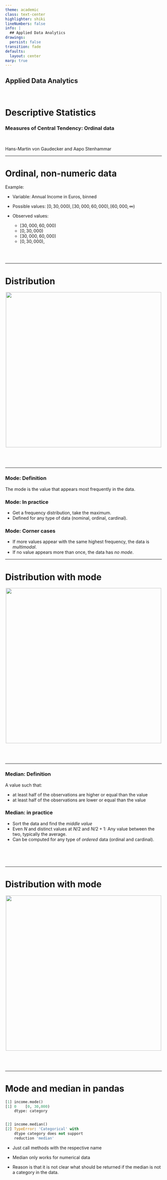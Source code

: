 ```yaml
---
theme: academic
class: text-center
highlighter: shiki
lineNumbers: false
info: |
  ## Applied Data Analytics
drawings:
  persist: false
transition: fade
defaults:
  layout: center
marp: true
---
```


## Applied Data Analytics

<br>

# Descriptive Statistics

### Measures of Central Tendency: Ordinal data

<br>

Hans-Martin von Gaudecker and Aapo Stenhammar

---

# Ordinal, non-numeric data

Example:

- Variable: Annual Income in Euros, binned

- Possible values: $[0, 30,000), [30,000, 60,000), [60,000, \infty)$

- Observed values:

  - $[30,000, 60,000)$
  - $[0, 30,000)$
  - $[30,000, 60,000)$
  - $[0, 30,000)$,

<br/>
<br/>

---

# Distribution

<center>
<img src="/income_in_bins_bare.png" width=500>
</center>

<br/>
<br/>
<br/>




---

### Mode: Definition

The mode is the value that appears most frequently in the data.

### Mode: In practice

- Get a frequency distribution, take the maximum.
- Defined for any type of data (nominal, ordinal, cardinal).

### Mode: Corner cases

- If more values appear with the same highest frequency, the data is _multimodal_.
- If no value appears more than once, the data has _no mode_.



---

# Distribution with mode

<center>
<img src="/income_in_bins_mode.png" width=500>
</center>

<br/>
<br/>
<br/>

---


### Median: Definition

A value such that:
  - at least half of the observations are higher or equal than the value
  - at least half of the observations are lower or equal than the value

### Median: in practice

- Sort the data and find the _middle value_
- Even $N$ and distinct values at $N/2$ and $N/2 + 1$: Any value between the two, typically the average.
- Can be computed for any type of _ordered_ data (ordinal and cardinal).

<br/>
<br/>
<br/>

---

# Distribution with mode

<center>
<img src="/income_in_bins_median.png" width=500>
</center>

<br/>
<br/>
<br/>

---

# Mode and median in pandas

<div class="grid grid-cols-7 gap-4">
<div class="col-span-3">

```python
[1] income.mode()
[1] 0    [0, 30,000)
    dtype: category


[2] income.median()
[2] TypeError: 'Categorical' with
    dtype category does not support
    reduction 'median'
```

</div>
<div class="col-span-4">

- Just call methods with the respective name

- Median only works for numerical data

- Reason is that it is not clear what should be returned if the
  median is not a category in the data.

<br/>
<br/>
<br/>
</div>
</div>
